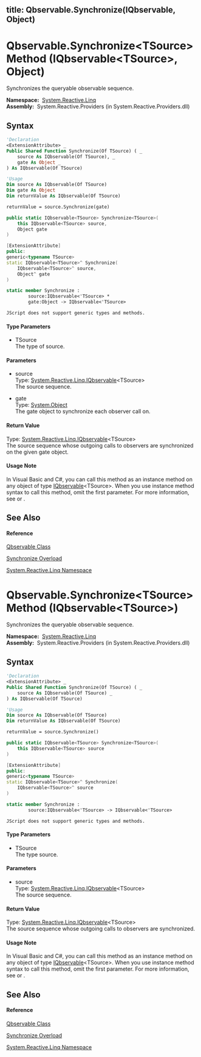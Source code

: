 title: Qbservable.Synchronize<TSource>(IQbservable<TSource>, Object)
---
# Qbservable.Synchronize\<TSource\> Method (IQbservable\<TSource\>, Object)

Synchronizes the queryable observable sequence.

**Namespace:**  [System.Reactive.Linq](System.Reactive.Linq/System.Reactive.Linq)  
**Assembly:**  System.Reactive.Providers (in System.Reactive.Providers.dll)

## Syntax

```vb
'Declaration
<ExtensionAttribute> _
Public Shared Function Synchronize(Of TSource) ( _
    source As IQbservable(Of TSource), _
    gate As Object _
) As IQbservable(Of TSource)
```

```vb
'Usage
Dim source As IQbservable(Of TSource)
Dim gate As Object
Dim returnValue As IQbservable(Of TSource)

returnValue = source.Synchronize(gate)
```

```csharp
public static IQbservable<TSource> Synchronize<TSource>(
    this IQbservable<TSource> source,
    Object gate
)
```

```c++
[ExtensionAttribute]
public:
generic<typename TSource>
static IQbservable<TSource>^ Synchronize(
    IQbservable<TSource>^ source, 
    Object^ gate
)
```

```fsharp
static member Synchronize : 
        source:IQbservable<'TSource> * 
        gate:Object -> IQbservable<'TSource> 
```

```jscript
JScript does not support generic types and methods.
```

#### Type Parameters

- TSource  
  The type of source.

#### Parameters

- source  
  Type: [System.Reactive.Linq.IQbservable](IQbservable/IQbservable(TSource))\<TSource\>  
  The source sequence.

- gate  
  Type: [System.Object](https://msdn.microsoft.com/en-us/library/e5kfa45b)  
  The gate object to synchronize each observer call on.

#### Return Value

Type: [System.Reactive.Linq.IQbservable](IQbservable/IQbservable(TSource))\<TSource\>  
The source sequence whose outgoing calls to observers are synchronized on the given gate object.

#### Usage Note

In Visual Basic and C\#, you can call this method as an instance method on any object of type [IQbservable](IQbservable/IQbservable(TSource))\<TSource\>. When you use instance method syntax to call this method, omit the first parameter. For more information, see [](https://msdn.microsoft.com/en-us/library/Bb384936) or [](https://msdn.microsoft.com/en-us/library/Bb383977).

## See Also

#### Reference

[Qbservable Class](Qbservable/Qbservable)

[Synchronize Overload](Synchronize/Qbservable.Synchronize)

[System.Reactive.Linq Namespace](System.Reactive.Linq/System.Reactive.Linq)

# Qbservable.Synchronize\<TSource\> Method (IQbservable\<TSource\>)

Synchronizes the queryable observable sequence.

**Namespace:**  [System.Reactive.Linq](System.Reactive.Linq/System.Reactive.Linq)  
**Assembly:**  System.Reactive.Providers (in System.Reactive.Providers.dll)

## Syntax

```vb
'Declaration
<ExtensionAttribute> _
Public Shared Function Synchronize(Of TSource) ( _
    source As IQbservable(Of TSource) _
) As IQbservable(Of TSource)
```

```vb
'Usage
Dim source As IQbservable(Of TSource)
Dim returnValue As IQbservable(Of TSource)

returnValue = source.Synchronize()
```

```csharp
public static IQbservable<TSource> Synchronize<TSource>(
    this IQbservable<TSource> source
)
```

```c++
[ExtensionAttribute]
public:
generic<typename TSource>
static IQbservable<TSource>^ Synchronize(
    IQbservable<TSource>^ source
)
```

```fsharp
static member Synchronize : 
        source:IQbservable<'TSource> -> IQbservable<'TSource> 
```

```jscript
JScript does not support generic types and methods.
```

#### Type Parameters

- TSource  
  The type source.

#### Parameters

- source  
  Type: [System.Reactive.Linq.IQbservable](IQbservable/IQbservable(TSource))\<TSource\>  
  The source sequence.

#### Return Value

Type: [System.Reactive.Linq.IQbservable](IQbservable/IQbservable(TSource))\<TSource\>  
The source sequence whose outgoing calls to observers are synchronized.

#### Usage Note

In Visual Basic and C\#, you can call this method as an instance method on any object of type [IQbservable](IQbservable/IQbservable(TSource))\<TSource\>. When you use instance method syntax to call this method, omit the first parameter. For more information, see [](https://msdn.microsoft.com/en-us/library/Bb384936) or [](https://msdn.microsoft.com/en-us/library/Bb383977).

## See Also

#### Reference

[Qbservable Class](Qbservable/Qbservable)

[Synchronize Overload](Synchronize/Qbservable.Synchronize)

[System.Reactive.Linq Namespace](System.Reactive.Linq/System.Reactive.Linq)

